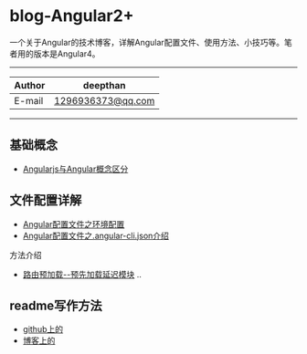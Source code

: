 blog-Angular2+
 ===========================
 一个关于Angular的技术博客，详解Angular配置文件、使用方法、小技巧等。笔者用的版本是Angular4。  
 
****

|Author|deepthan|
|---|---
|E-mail|1296936373@qq.com

****


基础概念
------
* [Angularjs与Angular概念区分](https://github.com/deepthan/blog-angular/issues/1)

文件配置详解
------

* [Angular配置文件之环境配置](https://github.com/deepthan/blog-angular/issues/2)
* [Angular配置文件之.angular-cli.json介绍 ](https://github.com/deepthan/blog-angular/issues/3)

方法介绍
 

* [路由预加载--预先加载延迟模块](https://github.com/deepthan/blog-angular/issues/4)
..

readme写作方法
------
* [github上的](https://github.com/guodongxiaren/README#%E6%A8%AA%E7%BA%BF)
* [博客上的](http://blog.csdn.net/guodongxiaren/article/details/23690801)


